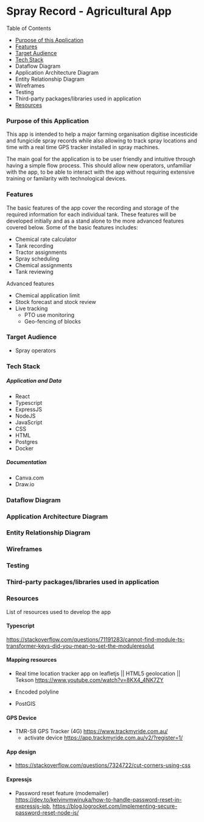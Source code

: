 # Spray Record - Agricultural App

Table of Contents

- [Purpose of this Application](#purpose-of-this-application)
- [Features](#features)
- [Target Audience](#target-audience)
- [Tech Stack](#tech-stack)
- Dataflow Diagram
- Application Architecture Diagram
- Entity Relationship Diagram
- Wireframes
- Testing
- Third-party packages/libraries used in application
- [Resources](#resources)


### Purpose of this Application

This app is intended to help a major farming organisation digitise incesticide and fungicide spray records while also allowing to track spray locations and time with a real time GPS tracker installed in spray machines. 

The main goal for the application is to be user friendly and intuitive through having a simple flow process. This should allow new operators, unfamiliar with the app, to be able to interact with the app without requiring extensive training or familarity with technological devices.

### Features

The basic features of the app cover the recording and storage of the required information for each individual tank. These features will be developed initially and as a stand alone to the more advanced features covered below. Some of the basic features includes:

- Chemical rate calculator
- Tank recording
- Tractor assignments
- Spray scheduling
- Chemical assignments
- Tank reviewing

Advanced features

- Chemical application limit
- Stock forecast and stock review
- Live tracking
    - PTO use monitoring
    - Geo-fencing of blocks

### Target Audience

- Spray operators

### Tech Stack

##### Application and Data
- React
- Typescript
- ExpressJS
- NodeJS
- JavaScript
- CSS
- HTML
- Postgres
- Docker

##### Documentation

- Canva.com
- Draw.io

### Dataflow Diagram

### Application Architecture Diagram

### Entity Relationship Diagram

### Wireframes

### Testing

### Third-party packages/libraries used in application

### Resources

List of resources used to develop the app

#### Typescript

https://stackoverflow.com/questions/71191283/cannot-find-module-ts-transformer-keys-did-you-mean-to-set-the-moduleresolut

#### Mapping resources

- Real time location tracker app on leafletjs || HTML5 geolocation || Tekson https://www.youtube.com/watch?v=8KX4_4NK7ZY

- Encoded polyline

- PostGIS

#### GPS Device

- TMR-S8 GPS Tracker (4G) https://www.trackmyride.com.au/
    - activate device https://app.trackmyride.com.au/v2/?register=1/

#### App design

- https://stackoverflow.com/questions/7324722/cut-corners-using-css

#### Expressjs

- Password reset feature (modemailer) https://dev.to/kelvinvmwinuka/how-to-handle-password-reset-in-expressjs-ipb, https://blog.logrocket.com/implementing-secure-password-reset-node-js/